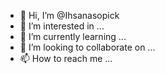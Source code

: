 - 👋 Hi, I’m @Ihsanasopick
- 👀 I’m interested in ...
- 🌱 I’m currently learning ...
- 💞️ I’m looking to collaborate on ...
- 📫 How to reach me ...

<!---
Ihsanasopick/Ihsanasopick is a ✨ special ✨ repository because its `README.md` (this file) appears on your GitHub profile.
You can click the Preview link to take a look at your changes.
--->
